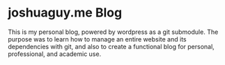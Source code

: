 # joshuaguy.me Blog

This is my personal blog, powered by wordpress as a git submodule.  The purpose was to learn how to manage an entire website and its dependencies with git, and also to create a functional blog for personal, professional, and academic use.


